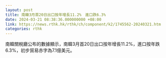 ```yaml
---
layout: post
title: 南韓3月首20日出口按年增長11.2%　進口跌6.3%
date: 2024-03-21 08:38:36.000000000 +08:00
link: https://news.rthk.hk/rthk/ch/component/k2/1745562-20240321.htm
categories: rthk
---
```


南韓關稅廳公布的數據顯示，南韓3月首20日出口按年增長11.2%，進口按年跌6.3%，初步貿易赤字為7.1億美元。
